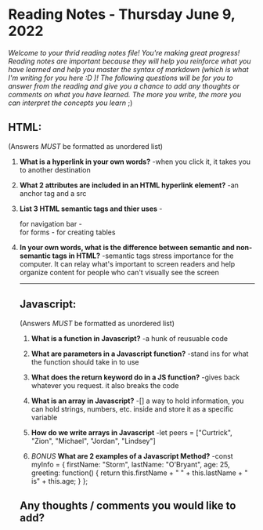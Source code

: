 

# Reading Notes - Thursday June 9, 2022

*Welcome to your thrid reading notes file! You're making great progress! Reading notes are important because they will help you reinforce what you have learned and help you master the syntax of markdown (which is what I'm writing for you here :D )! The following questions will be for you to answer from the reading and give you a chance to add any thoughts or comments on what you have learned. The more you write, the more you can interpret the concepts you learn* ;)


## HTML:
(Answers *MUST* be formatted as unordered list)

1. **What is a hyperlink in your own words?**
	-when you click it, it takes you to another destination

2. **What 2 attributes are included in an HTML hyperlink element?**
	-an anchor tag and a src

3. **List 3 HTML semantic tags and thier uses**
	-<nav> for navigation bar
	-<form> for forms
	-<table> for creating tables

4. **In your own words, what is the difference between semantic and non-semantic tags in HTML?**
	-semantic tags stress importance for the computer. It can relay what's important to screen readers and help organize content for people who can't visually see the screen


--------------------------------


## Javascript:
(Answers *MUST* be formatted as unordered list)

1. **What is a function in Javascript?**
	-a hunk of reusuable code

2. **What are parameters in a Javascript function?**
	-stand ins for what the function should take in to use

3. **What does the return keyword do in a JS function?**
	-gives back whatever you request. it also breaks the code

4. **What is an array in Javascript?**
	-[] a way to hold information, you can hold strings, numbers, etc. inside and store it as a specific variable

5. **How do we write arrays in Javascript**
	-let peers = ["Curtrick", "Zion", "Michael", "Jordan", "Lindsey"]

6. *BONUS* **What are 2 examples of a Javascript Method?**
	-const myInfo = {
  		firstName: "Storm",
  		lastName: "O'Bryant",
  		age: 25,
  		greeting: function() {
    		return this.firstName + " " + this.lastName + " is" + this.age;
  		}
	};


## Any thoughts / comments you would like to add?